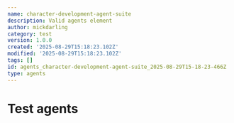 ```yaml
---
name: character-development-agent-suite
description: Valid agents element
author: mickdarling
category: test
version: 1.0.0
created: '2025-08-29T15:18:23.102Z'
modified: '2025-08-29T15:18:23.102Z'
tags: []
id: agents_character-development-agent-suite_2025-08-29T15-18-23-466Z
type: agents
---
```


# Test agents